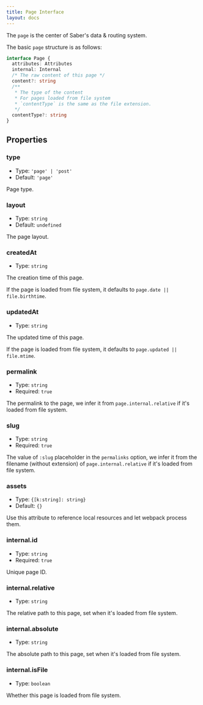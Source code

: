 ```yaml
---
title: Page Interface
layout: docs
---
```


The `page` is the center of Saber's data & routing system.

The basic `page` structure is as follows:

```ts
interface Page {
  attributes: Attributes
  internal: Internal
  /* The raw content of this page */
  content?: string
  /**
   * The type of the content
   * For pages loaded from file system
   * `contentType` is the same as the file extension. 
   */
  contentType?: string
}
```

## Properties

### type

- Type: `'page' | 'post'`
- Default: `'page'`

Page type.

### layout

- Type: `string`
- Default: `undefined`

The page layout.

### createdAt

- Type: `string`

The creation time of this page.

If the page is loaded from file system, it defaults to `page.date || file.birthtime`.

### updatedAt

- Type: `string`

The updated time of this page.

If the page is loaded from file system, it defaults to `page.updated || file.mtime`.

### permalink

- Type: `string`
- Required: `true`

The permalink to the page, we infer it from `page.internal.relative` if it's loaded from file system.

### slug

- Type: `string`
- Required: `true`

The value of `:slug` placeholder in the `permalinks` option, we infer it from the filename (without extension) of `page.internal.relative` if it's loaded from file system.

### assets

- Type: `{[k:string]: string}`
- Default: `{}`

Use this attribute to reference local resources and let webpack process them.

### internal.id

- Type: `string`
- Required: `true`

Unique page ID.

### internal.relative

- Type: `string`

The relative path to this page, set when it's loaded from file system.

### internal.absolute

- Type: `string`

The absolute path to this page, set when it's loaded from file system.

### internal.isFile

- Type: `boolean`

Whether this page is loaded from file system.
  